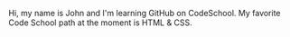 Hi, my name is John and I'm learning GitHub on CodeSchool.
My favorite Code School path at the moment is HTML & CSS.
